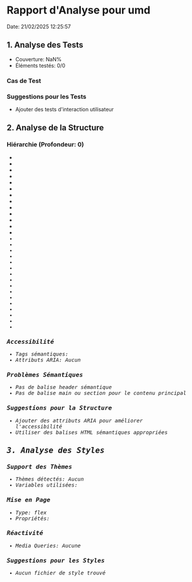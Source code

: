 # Rapport d'Analyse pour umd

Date: 21/02/2025 12:25:57

## 1. Analyse des Tests

- Couverture: NaN%
- Éléments testés: 0/0

### Cas de Test

### Suggestions pour les Tests

- Ajouter des tests d'interaction utilisateur

## 2. Analyse de la Structure

### Hiérarchie (Profondeur: 0)

- <t>
- <i>
- <i>
- <t>
- <it>
- <at>
- <t>
- <m>
- <g>
- <e>
- <n>
- <e>
- <tt>
- <l>
- <a>
- <tt>
- <c>
- <n>
- <a>
- <e>
- <t>
- <o>
- <t>
- <n>
- <h>
- <i>
- <r>
- <f>
- <f>

### Accessibilité

- Tags sémantiques:
- Attributs ARIA: Aucun

### Problèmes Sémantiques

- Pas de balise header sémantique
- Pas de balise main ou section pour le contenu principal

### Suggestions pour la Structure

- Ajouter des attributs ARIA pour améliorer l'accessibilité
- Utiliser des balises HTML sémantiques appropriées

## 3. Analyse des Styles

### Support des Thèmes

- Thèmes détectés: Aucun
- Variables utilisées:

### Mise en Page

- Type: flex
- Propriétés:

### Réactivité

- Media Queries: Aucune

### Suggestions pour les Styles

- Aucun fichier de style trouvé
